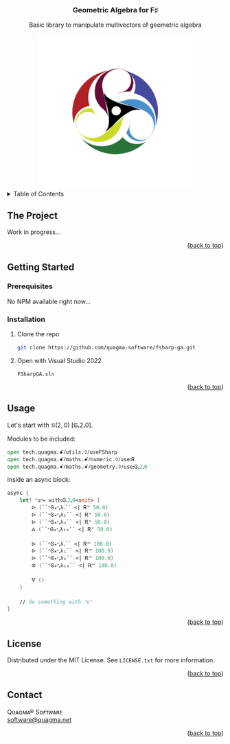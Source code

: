 <!-- https://github.com/quagma-software/fsharp-ga -->

<br />
<div align="center">
  <h3 align="center">Geometric Algebra for F♯</h3>

  <p align="center">
    Basic library to manipulate multivectors
    of geometric algebra
  </p>

  <img src=".logo.svg" width="360" height="360" />
</div>


<!-- TABLE OF CONTENTS -->
<details>
  <summary>Table of Contents</summary>
  <ol>
    <li>
      <a href="#the-project">The Project</a>
    </li>
    <li>
      <a href="#getting-started">Getting Started</a>
      <ul>
        <li><a href="#prerequisites">Prerequisites</a></li>
        <li><a href="#installation">Installation</a></li>
      </ul>
    </li>
    <li><a href="#usage">Usage</a></li>
    <li><a href="#license">License</a></li>
    <li><a href="#contact">Contact</a></li>
  </ol>
</details>


<!-- THE PROJECT -->
## The Project

Work in progress...

<p align="right">(<a href="#readme-top">back to top</a>)</p>


<!-- GETTING STARTED -->
## Getting Started

### Prerequisites

No NPM available right now...

### Installation

1. Clone the repo
   ```sh
   git clone https://github.com/quagma-software/fsharp-ga.git
   ```
2. Open with Visual Studio 2022
   ```text
   FSharpGA.sln
   ```

<p align="right">(<a href="#readme-top">back to top</a>)</p>


<!-- USAGE EXAMPLES -->
## Usage

Let's start with $\mathcal{G}(2,0)$ [Ꮆꓹ2ꓹ0].

Modules to be included:
```fsharp
open tech.quagma.ꗃⳆutils.ꕺⳆuseFSharp
open tech.quagma.ꗃⳆmaths.ꗃⳆnumeric.ꕺⳆuseꓽᎡ
open tech.quagma.ꗃⳆmaths.ꗃⳆgeometry.ꕺⳆuseꓽᎶꓹ2ꓹ0
```

Inside an async block:
```fsharp
async {
    let! ᑉuᐣ= withꓽᎶꓹ2ꓹ0<unit> {
        ᐅ (``ᑉᎶ꘎ᐣꓹλꓸ`` <| Ꭱᘁ 50.0)
        ᐅ (``ᑉᎶ꘎ᐣꓹλ₁`` <| Ꭱᘁ 50.0)
        ᐅ (``ᑉᎶ꘎ᐣꓹλ₂`` <| Ꭱᘁ 50.0)
        ᐃ (``ᑉᎶ꘎ᐣꓹλ₁₂`` <| Ꭱᘁ 50.0)

        ᐅ (``ᑉᎶ꘎ᐣꓹλꓸ`` <| Ꭱᔥ 100.0)
        ᐅ (``ᑉᎶ꘎ᐣꓹλ₁`` <| Ꭱᔥ 100.0)
        ᐅ (``ᑉᎶ꘎ᐣꓹλ₂`` <| Ꭱᔥ 100.0)
        ꕕ (``ᑉᎶ꘎ᐣꓹλ₁₂`` <| Ꭱᔥ 100.0)

        ᐁ ()
    }

    // do something with ᑉuᐣ
}
```

<p align="right">(<a href="#readme-top">back to top</a>)</p>


<!-- LICENSE -->
## License

Distributed under the MIT License. See `LICENSE.txt` for more information.

<p align="right">(<a href="#readme-top">back to top</a>)</p>


<!-- CONTACT -->
## Contact

Qᴜᴀԍᴍᴀ® Sᴏғᴛᴡᴀʀᴇ<br/>
software@quagma.net

<p align="right">(<a href="#readme-top">back to top</a>)</p>


<!-- MARKDOWN LINKS & IMAGES -->
<!-- https://www.markdownguide.org/basic-syntax/#reference-style-links -->
[contributors-shield]: https://img.shields.io/github/contributors/github_username/repo_name.svg?style=for-the-badge
[contributors-url]: https://github.com/github_username/repo_name/graphs/contributors
[forks-shield]: https://img.shields.io/github/forks/github_username/repo_name.svg?style=for-the-badge
[forks-url]: https://github.com/github_username/repo_name/network/members
[stars-shield]: https://img.shields.io/github/stars/github_username/repo_name.svg?style=for-the-badge
[stars-url]: https://github.com/github_username/repo_name/stargazers
[issues-shield]: https://img.shields.io/github/issues/github_username/repo_name.svg?style=for-the-badge
[issues-url]: https://github.com/github_username/repo_name/issues
[license-shield]: https://img.shields.io/github/license/github_username/repo_name.svg?style=for-the-badge
[license-url]: https://github.com/github_username/repo_name/blob/master/LICENSE.txt
[linkedin-shield]: https://img.shields.io/badge/-LinkedIn-black.svg?style=for-the-badge&logo=linkedin&colorB=555
[linkedin-url]: https://linkedin.com/in/linkedin_username
[Next.js]: https://img.shields.io/badge/next.js-000000?style=for-the-badge&logo=nextdotjs&logoColor=white
[Next-url]: https://nextjs.org/
[React.js]: https://img.shields.io/badge/React-20232A?style=for-the-badge&logo=react&logoColor=61DAFB
[React-url]: https://reactjs.org/
[Vue.js]: https://img.shields.io/badge/Vue.js-35495E?style=for-the-badge&logo=vuedotjs&logoColor=4FC08D
[Vue-url]: https://vuejs.org/
[Angular.io]: https://img.shields.io/badge/Angular-DD0031?style=for-the-badge&logo=angular&logoColor=white
[Angular-url]: https://angular.io/
[Svelte.dev]: https://img.shields.io/badge/Svelte-4A4A55?style=for-the-badge&logo=svelte&logoColor=FF3E00
[Svelte-url]: https://svelte.dev/
[Laravel.com]: https://img.shields.io/badge/Laravel-FF2D20?style=for-the-badge&logo=laravel&logoColor=white
[Laravel-url]: https://laravel.com
[Bootstrap.com]: https://img.shields.io/badge/Bootstrap-563D7C?style=for-the-badge&logo=bootstrap&logoColor=white
[Bootstrap-url]: https://getbootstrap.com
[JQuery.com]: https://img.shields.io/badge/jQuery-0769AD?style=for-the-badge&logo=jquery&logoColor=white
[JQuery-url]: https://jquery.com 
